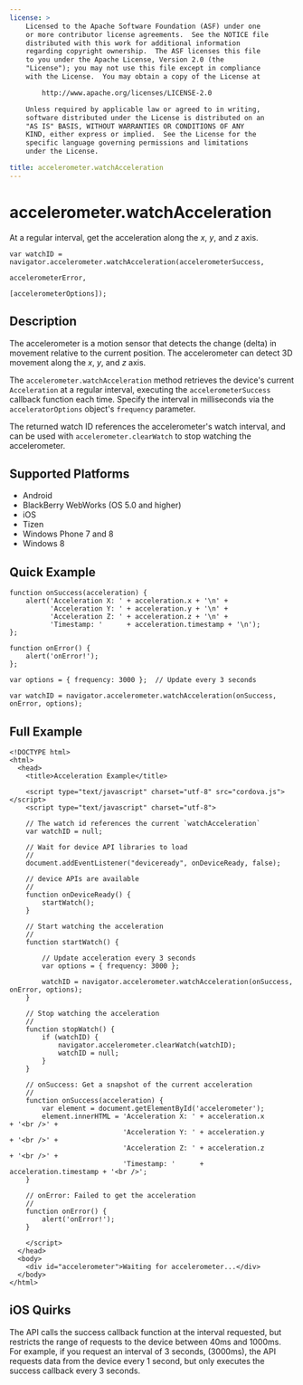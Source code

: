 ```yaml
---
license: >
    Licensed to the Apache Software Foundation (ASF) under one
    or more contributor license agreements.  See the NOTICE file
    distributed with this work for additional information
    regarding copyright ownership.  The ASF licenses this file
    to you under the Apache License, Version 2.0 (the
    "License"); you may not use this file except in compliance
    with the License.  You may obtain a copy of the License at

        http://www.apache.org/licenses/LICENSE-2.0

    Unless required by applicable law or agreed to in writing,
    software distributed under the License is distributed on an
    "AS IS" BASIS, WITHOUT WARRANTIES OR CONDITIONS OF ANY
    KIND, either express or implied.  See the License for the
    specific language governing permissions and limitations
    under the License.

title: accelerometer.watchAcceleration
---
```


accelerometer.watchAcceleration
===============================

At a regular interval, get the acceleration along the _x_, _y_, and _z_ axis.

    var watchID = navigator.accelerometer.watchAcceleration(accelerometerSuccess,
                                                           accelerometerError,
                                                           [accelerometerOptions]);

Description
-----------

The accelerometer is a motion sensor that detects the change (delta)
in movement relative to the current position. The accelerometer can
detect 3D movement along the _x_, _y_, and _z_ axis.

The `accelerometer.watchAcceleration` method retrieves the device's
current `Acceleration` at a regular interval, executing the
`accelerometerSuccess` callback function each time. Specify the
interval in milliseconds via the `acceleratorOptions` object's
`frequency` parameter.

The returned watch ID references the accelerometer's watch interval,
and can be used with `accelerometer.clearWatch` to stop watching the
accelerometer.

Supported Platforms
-------------------

- Android
- BlackBerry WebWorks (OS 5.0 and higher)
- iOS
- Tizen
- Windows Phone 7 and 8
- Windows 8

Quick Example
-------------

    function onSuccess(acceleration) {
        alert('Acceleration X: ' + acceleration.x + '\n' +
              'Acceleration Y: ' + acceleration.y + '\n' +
              'Acceleration Z: ' + acceleration.z + '\n' +
              'Timestamp: '      + acceleration.timestamp + '\n');
    };

    function onError() {
        alert('onError!');
    };

    var options = { frequency: 3000 };  // Update every 3 seconds

    var watchID = navigator.accelerometer.watchAcceleration(onSuccess, onError, options);

Full Example
------------

    <!DOCTYPE html>
    <html>
      <head>
        <title>Acceleration Example</title>

        <script type="text/javascript" charset="utf-8" src="cordova.js"></script>
        <script type="text/javascript" charset="utf-8">

        // The watch id references the current `watchAcceleration`
        var watchID = null;

        // Wait for device API libraries to load
        //
        document.addEventListener("deviceready", onDeviceReady, false);

        // device APIs are available
        //
        function onDeviceReady() {
            startWatch();
        }

        // Start watching the acceleration
        //
        function startWatch() {

            // Update acceleration every 3 seconds
            var options = { frequency: 3000 };

            watchID = navigator.accelerometer.watchAcceleration(onSuccess, onError, options);
        }

        // Stop watching the acceleration
        //
        function stopWatch() {
            if (watchID) {
                navigator.accelerometer.clearWatch(watchID);
                watchID = null;
            }
        }

        // onSuccess: Get a snapshot of the current acceleration
        //
        function onSuccess(acceleration) {
            var element = document.getElementById('accelerometer');
            element.innerHTML = 'Acceleration X: ' + acceleration.x         + '<br />' +
                                'Acceleration Y: ' + acceleration.y         + '<br />' +
                                'Acceleration Z: ' + acceleration.z         + '<br />' +
                                'Timestamp: '      + acceleration.timestamp + '<br />';
        }

        // onError: Failed to get the acceleration
        //
        function onError() {
            alert('onError!');
        }

        </script>
      </head>
      <body>
        <div id="accelerometer">Waiting for accelerometer...</div>
      </body>
    </html>

iOS Quirks
-------------

The API calls the success callback function at the interval requested,
but restricts the range of requests to the device between 40ms and
1000ms. For example, if you request an interval of 3 seconds,
(3000ms), the API requests data from the device every 1 second, but
only executes the success callback every 3 seconds.
